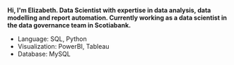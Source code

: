 <link rel="stylesheet" href="https://cdnjs.cloudflare.com/ajax/libs/font-awesome/6.0.0-beta3/css/all.min.css">

<!-- Email Icon -->
<a href="mailto:lizsyeo@gmail.com" target="_blank">
  <i class="fas fa-envelope"></i>
</a>

<!-- GitHub Icon -->
<a href="https://github.com/lizsyeo" target="_blank">
  <i class="fab fa-github"></i>
</a>

<!-- LinkedIn Icon -->
<a href="https://linkedin.com/in/eliyeo" target="_blank">
  <i class="fab fa-linkedin"></i>
</a>

**Hi, I'm Elizabeth. Data Scientist with expertise in data analysis, data modelling and report automation. Currently working as a data scientist in the data governance team in Scotiabank.**  



- Language: SQL, Python
- Visualization: PowerBI, Tableau
- Database: MySQL



